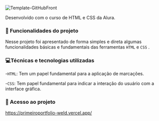
![Template-GitHubFront](https://user-images.githubusercontent.com/125527244/225323580-a016bc9c-a3c2-415a-9213-4634e5ef8431.jpg)

Desenvolvido com o curso de HTML e CSS da Alura.
### 🔨 Funcionalidades do projeto
Nesse projeto foi apresentado de forma simples e direta algumas funcionalidades básicas e fundamentais das ferramentas `HTML` e `CSS` .
### 💻Técnicas e tecnologias utilizadas

-`HTML`: Tem um papel fundamental para a aplicação de marcações.

-`CSS`: Tem papel fundamental para indicar a interação do usuário com a interface gráfica.

### 📁 Acesso ao projeto
https://primeiroportfolio-weld.vercel.app/ 
